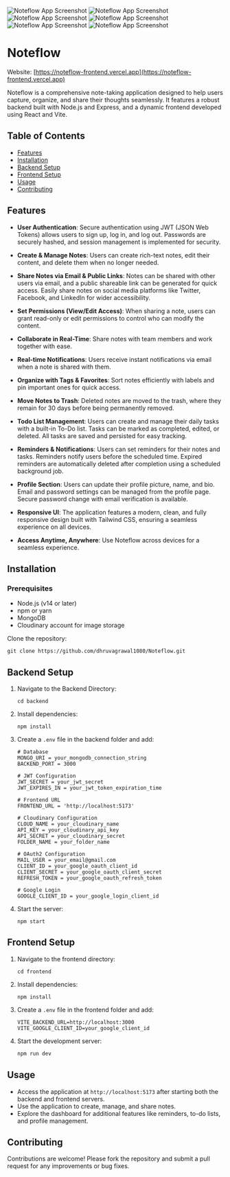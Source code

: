 ![Noteflow App Screenshot](./frontend/src/assets/noteflowIcon.png)
![Noteflow App Screenshot](./frontend/src/assets/homePage.png)
![Noteflow App Screenshot](./frontend/src/assets/dashboardPage.png)
![Noteflow App Screenshot](./frontend/src/assets/newNotePage.png)
![Noteflow App Screenshot](./frontend/src/assets/sharePage.png)
![Noteflow App Screenshot](./frontend/src/assets/reminderPage.png)


# Noteflow

Website: [https://noteflow-frontend.vercel.app](https://noteflow-frontend.vercel.app)

Noteflow is a comprehensive note-taking application designed to help users capture, organize, and share their thoughts seamlessly. It features a robust backend built with Node.js and Express, and a dynamic frontend developed using React and Vite.

## Table of Contents

- [Features](#features)
- [Installation](#installation)
- [Backend Setup](#backend-setup)
- [Frontend Setup](#frontend-setup)
- [Usage](#usage)
- [Contributing](#contributing)

## Features

- **User Authentication**: Secure authentication using JWT (JSON Web Tokens) allows users to sign up, log in, and log out. Passwords are securely hashed, and session management is implemented for security.

- **Create & Manage Notes**: Users can create rich-text notes, edit their content, and delete them when no longer needed.

- **Share Notes via Email & Public Links**: Notes can be shared with other users via email, and a public shareable link can be generated for quick access. Easily share notes on social media platforms like Twitter, Facebook, and LinkedIn for wider accessibility.

- **Set Permissions (View/Edit Access)**: When sharing a note, users can grant read-only or edit permissions to control who can modify the content.

- **Collaborate in Real-Time**: Share notes with team members and work together with ease.

- **Real-time Notifications**: Users receive instant notifications via email when a note is shared with them.

- **Organize with Tags & Favorites**: Sort notes efficiently with labels and pin important ones for quick access.

- **Move Notes to Trash**: Deleted notes are moved to the trash, where they remain for 30 days before being permanently removed.

- **Todo List Management**: Users can create and manage their daily tasks with a built-in To-Do list. Tasks can be marked as completed, edited, or deleted. All tasks are saved and persisted for easy tracking.

- **Reminders & Notifications**: Users can set reminders for their notes and tasks. Reminders notify users before the scheduled time. Expired reminders are automatically deleted after completion using a scheduled background job.

- **Profile Section**: Users can update their profile picture, name, and bio. Email and password settings can be managed from the profile page. Secure password change with email verification is available.  

- **Responsive UI**: The application features a modern, clean, and fully responsive design built with Tailwind CSS, ensuring a seamless experience on all devices.
- **Access Anytime, Anywhere**: Use Noteflow across devices for a seamless experience.

## Installation

### Prerequisites

- Node.js (v14 or later)
- npm or yarn
- MongoDB
- Cloudinary account for image storage

Clone the repository:
```
git clone https://github.com/dhruvagrawal1080/Noteflow.git
```

## Backend Setup

1. Navigate to the Backend Directory:
   ```
   cd backend
   ```

2. Install dependencies:
   ```
   npm install
   ```

3. Create a `.env` file in the backend folder and add:
    ```plaintext
    # Database
    MONGO_URI = your_mongodb_connection_string
    BACKEND_PORT = 3000

    # JWT Configuration
    JWT_SECRET = your_jwt_secret
    JWT_EXPIRES_IN = your_jwt_token_expiration_time

    # Frontend URL
    FRONTEND_URL = 'http://localhost:5173'

    # Cloudinary Configuration
    CLOUD_NAME = your_cloudinary_name
    API_KEY = your_cloudinary_api_key
    API_SECRET = your_cloudinary_secret
    FOLDER_NAME = your_folder_name

    # OAuth2 Configuration
    MAIL_USER = your_email@gmail.com
    CLIENT_ID = your_google_oauth_client_id
    CLIENT_SECRET = your_google_oauth_client_secret
    REFRESH_TOKEN = your_google_oauth_refresh_token

    # Google Login
    GOOGLE_CLIENT_ID = your_google_login_client_id
    ```

4. Start the server:
   ```
   npm start
   ```

## Frontend Setup

1. Navigate to the frontend directory:
   ```
   cd frontend
   ```

2. Install dependencies:
   ```
   npm install
   ```

3. Create a `.env` file in the frontend folder and add:
    ```plaintext
    VITE_BACKEND_URL=http://localhost:3000
    VITE_GOOGLE_CLIENT_ID=your_google_client_id
    ```

4. Start the development server:
   ```bash
   npm run dev
   ```

## Usage

- Access the application at `http://localhost:5173` after starting both the backend and frontend servers.
- Use the application to create, manage, and share notes.
- Explore the dashboard for additional features like reminders, to-do lists, and profile management.

## Contributing

Contributions are welcome! Please fork the repository and submit a pull request for any improvements or bug fixes.

